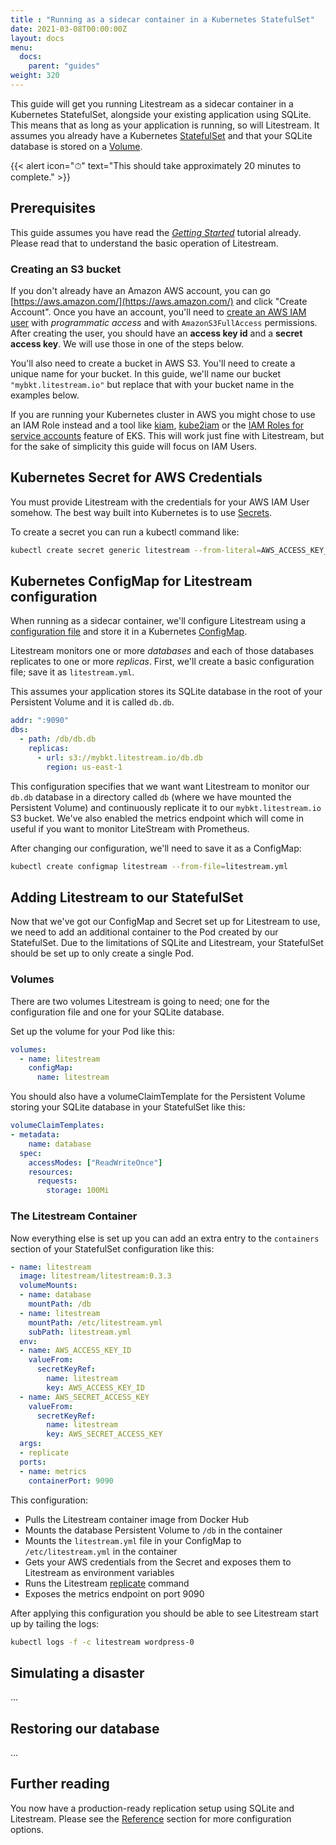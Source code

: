 ```yaml
---
title : "Running as a sidecar container in a Kubernetes StatefulSet"
date: 2021-03-08T00:00:00Z
layout: docs
menu:
  docs:
    parent: "guides"
weight: 320
---
```


This guide will get you running Litestream as a sidecar container in a Kubernetes StatefulSet, alongside your existing application using SQLite. This means that as long as your application is running, so will Litestream. It assumes you already have a Kubernetes [StatefulSet](https://kubernetes.io/docs/concepts/workloads/controllers/statefulset/) and that your SQLite database is stored on a [Volume](https://kubernetes.io/docs/concepts/storage/volumes/).

{{< alert icon="⏱" text="This should take approximately 20 minutes to complete." >}}


## Prerequisites

This guide assumes you have read the [_Getting Started_](/getting-started)
tutorial already. Please read that to understand the basic operation of Litestream.


### Creating an S3 bucket

If you don't already have an Amazon AWS account, you can go 
[https://aws.amazon.com/](https://aws.amazon.com/) and click "Create Account".
Once you have an account, you'll need to [create an AWS IAM user][iam] with
_programmatic access_ and with `AmazonS3FullAccess` permissions. After creating
the user, you should have an **access key id** and a **secret access key**. We
will use those in one of the steps below.

You'll also need to create a bucket in AWS S3. You'll need to create a unique
name for your bucket. In this guide, we'll name our bucket
`"mybkt.litestream.io"` but replace that with your bucket name in the examples
below.

If you are running your Kubernetes cluster in AWS you might chose to use an IAM Role instead and a tool like [kiam](https://github.com/uswitch/kiam), [kube2iam](https://github.com/jtblin/kube2iam) or the [IAM Roles for service accounts](https://docs.aws.amazon.com/eks/latest/userguide/iam-roles-for-service-accounts.html) feature of EKS. This will work just fine with Litestream, but for the sake of simplicity this guide will focus on IAM Users.

[iam]: https://docs.aws.amazon.com/IAM/latest/UserGuide/id_users_create.html


## Kubernetes Secret for AWS Credentials

You must provide Litestream with the credentials for your AWS IAM User somehow. The best way built into Kubernetes is to use [Secrets](https://kubernetes.io/docs/concepts/configuration/secret/).

To create a secret you can run a kubectl command like:

```sh
kubectl create secret generic litestream --from-literal=AWS_ACCESS_KEY_ID="my-access-key-id" --from-literal=AWS_SECRET_ACCESS_KEY="my-secret-access-key"
```


## Kubernetes ConfigMap for Litestream configuration

When running as a sidecar container, we'll configure Litestream using a
[configuration file](/reference/config) and store it in a Kubernetes [ConfigMap](https://kubernetes.io/docs/concepts/configuration/configmap/).

Litestream monitors one or more _databases_ and each of those databases
replicates to one or more _replicas_. First, we'll create a basic configuration
file; save it as `litestream.yml`.

This assumes your application stores its SQLite database in the root of your Persistent Volume and it is called `db.db`.

```yaml
addr: ":9090"
dbs:
  - path: /db/db.db
    replicas:
      - url: s3://mybkt.litestream.io/db.db
        region: us-east-1

```

This configuration specifies that we want want Litestream to monitor our
`db.db` database in a directory called `db` (where we have mounted the Persistent Volume) and continuously replicate it to
our `mybkt.litestream.io` S3 bucket. We've also enabled the metrics endpoint which will come in useful if you want to monitor LiteStream with Prometheus.

After changing our configuration, we'll need to save it as a ConfigMap:

```sh
kubectl create configmap litestream --from-file=litestream.yml
```


## Adding Litestream to our StatefulSet

Now that we've got our ConfigMap and Secret set up for Litestream to use, we need to add an additional container to the Pod created by our StatefulSet. Due to the limitations of SQLite and Litestream, your StatefulSet should be set up to only create a single Pod.


### Volumes

There are two volumes Litestream is going to need; one for the configuration file and one for your SQLite database.

Set up the volume for your Pod like this:

```yaml
volumes:
  - name: litestream
    configMap:
      name: litestream
```

You should also have a volumeClaimTemplate for the Persistent Volume storing your SQLite database in your StatefulSet like this:

```yaml
volumeClaimTemplates:
- metadata:
    name: database
  spec:
    accessModes: ["ReadWriteOnce"]
    resources:
      requests:
        storage: 100Mi
```


### The Litestream Container

Now everything else is set up you can add an extra entry to the `containers` section of your StatefulSet configuration like this:

```yaml
- name: litestream
  image: litestream/litestream:0.3.3
  volumeMounts:
  - name: database
    mountPath: /db
  - name: litestream
    mountPath: /etc/litestream.yml
    subPath: litestream.yml
  env:
  - name: AWS_ACCESS_KEY_ID
    valueFrom:
      secretKeyRef:
        name: litestream
        key: AWS_ACCESS_KEY_ID
  - name: AWS_SECRET_ACCESS_KEY
    valueFrom:
      secretKeyRef:
        name: litestream
        key: AWS_SECRET_ACCESS_KEY
  args:
  - replicate
  ports:
  - name: metrics
    containerPort: 9090
```

This configuration:

* Pulls the Litestream container image from Docker Hub
* Mounts the database Persistent Volume to `/db` in the container
* Mounts the `litestream.yml` file in your ConfigMap to `/etc/litestream.yml` in the container
* Gets your AWS credentials from the Secret and exposes them to Litestream as environment variables
* Runs the Litestream [replicate](/reference/replicate/) command
* Exposes the metrics endpoint on port 9090

After applying this configuration you should be able to see Litestream start up by tailing the logs:

```sh
kubectl logs -f -c litestream wordpress-0
```

## Simulating a disaster

...


## Restoring our database


...

## Further reading

You now have a production-ready replication setup using SQLite and Litestream.
Please see the [Reference](/reference) section for more configuration options.
